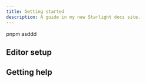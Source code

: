 ```yaml
---
title: Getting started
description: A guide in my new Starlight docs site.
---
```


pnpm asddd

## Editor setup

## Getting help
